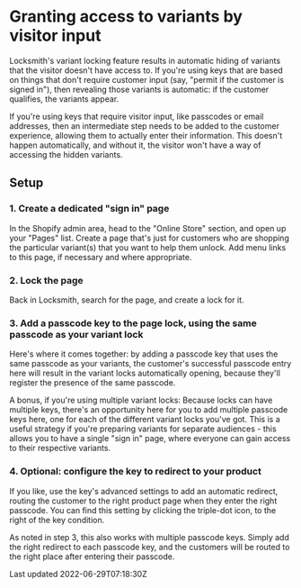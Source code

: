 # Granting access to variants by visitor input

Locksmith's variant locking feature results in automatic hiding of variants that the visitor doesn't have access to. If you're using keys that are based on things that don't require customer input (say, "permit if the customer is signed in"), then revealing those variants is automatic: if the customer qualifies, the variants appear.

If you're using keys that require visitor input, like passcodes or email addresses, then an intermediate step needs to be added to the customer experience, allowing them to actually enter their information. This doesn't happen automatically, and without it, the visitor won't have a way of accessing the hidden variants.

## Setup

### 1. Create a dedicated "sign in" page

In the Shopify admin area, head to the "Online Store" section, and open up your "Pages" list. Create a page that's just for customers who are shopping the particular variant(s) that you want to help them unlock. Add menu links to this page, if necessary and where appropriate.

### 2. Lock the page

Back in Locksmith, search for the page, and create a lock for it.

### 3. Add a passcode key to the page lock, using the same passcode as your variant lock

Here's where it comes together: by adding a passcode key that uses the same passcode as your variants, the customer's successful passcode entry here will result in the variant locks automatically opening, because they'll register the presence of the same passcode.

A bonus, if you're using multiple variant locks: Because locks can have multiple keys, there's an opportunity here for you to add multiple passcode keys here, one for each of the different variant locks you've got. This is a useful strategy if you're preparing variants for separate audiences - this allows you to have a single "sign in" page, where everyone can gain access to their respective variants.

### 4. Optional: configure the key to redirect to your product

If you like, use the key's advanced settings to add an automatic redirect, routing the customer to the right product page when they enter the right passcode. You can find this setting by clicking the triple-dot icon, to the right of the key condition.

As noted in step 3, this also works with multiple passcode keys. Simply add the right redirect to each passcode key, and the customers will be routed to the right place after entering their passcode.

Last updated 2022-06-29T07:18:30Z